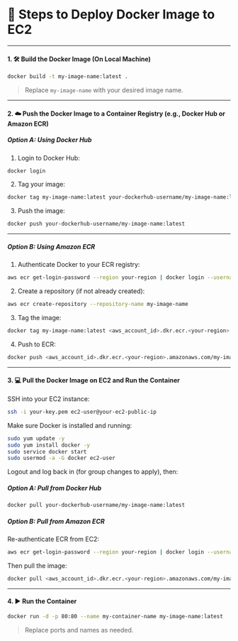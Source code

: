 # 🚀 Steps to Deploy Docker Image to EC2

---

#### 1. 🛠️ Build the Docker Image (On Local Machine)

```bash
docker build -t my-image-name:latest .
```

> Replace `my-image-name` with your desired image name.

---

#### 2. ☁️ Push the Docker Image to a Container Registry (e.g., Docker Hub or Amazon ECR)

##### Option A: **Using Docker Hub**

1. Login to Docker Hub:

```bash
docker login
```

2. Tag your image:

```bash
docker tag my-image-name:latest your-dockerhub-username/my-image-name:latest
```

3. Push the image:

```bash
docker push your-dockerhub-username/my-image-name:latest
```

---

##### Option B: **Using Amazon ECR**

1. Authenticate Docker to your ECR registry:

```bash
aws ecr get-login-password --region your-region | docker login --username AWS --password-stdin <aws_account_id>.dkr.ecr.<your-region>.amazonaws.com
```

2. Create a repository (if not already created):

```bash
aws ecr create-repository --repository-name my-image-name
```

3. Tag the image:

```bash
docker tag my-image-name:latest <aws_account_id>.dkr.ecr.<your-region>.amazonaws.com/my-image-name:latest
```

4. Push to ECR:

```bash
docker push <aws_account_id>.dkr.ecr.<your-region>.amazonaws.com/my-image-name:latest
```

---

#### 3. 💻 Pull the Docker Image on EC2 and Run the Container

SSH into your EC2 instance:

```bash
ssh -i your-key.pem ec2-user@your-ec2-public-ip
```

Make sure Docker is installed and running:

```bash
sudo yum update -y
sudo yum install docker -y
sudo service docker start
sudo usermod -a -G docker ec2-user
```

Logout and log back in (for group changes to apply), then:

##### Option A: **Pull from Docker Hub**

```bash
docker pull your-dockerhub-username/my-image-name:latest
```

##### Option B: **Pull from Amazon ECR**

Re-authenticate ECR from EC2:

```bash
aws ecr get-login-password --region your-region | docker login --username AWS --password-stdin <aws_account_id>.dkr.ecr.<your-region>.amazonaws.com
```

Then pull the image:

```bash
docker pull <aws_account_id>.dkr.ecr.<your-region>.amazonaws.com/my-image-name:latest
```

---

#### 4. ▶️ Run the Container

```bash
docker run -d -p 80:80 --name my-container-name my-image-name:latest
```

> Replace ports and names as needed.

